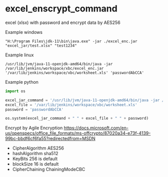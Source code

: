 # excel_enscrypt_command

excel (xlsx) with password and encrypt data by AES256

Example windows

```shell
"H:\Program Files\jdk-11\bin\java.exe" -jar ./excel_enc.jar "excel_jar/test.xlsx" "test1234"
```

Example linux

```shell
/usr/lib/jvm/java-11-openjdk-amd64/bin/java -jar /var/lib/jenkins/workspace/xbc/excel_enc.jar '/var/lib/jenkins/workspace/xbc/worksheet.xls' 'passwordAbCCA'
```

Example python

```python
import os

excel_jar_command = '/usr/lib/jvm/java-11-openjdk-amd64/bin/java -jar /var/lib/jenkins/workspace/xbc/excel_enc.jar'
excel_file = '/var/lib/jenkins/workspace/xbc/worksheet.xls'
password = 'passwordAbCCA'

os.system(excel_jar_command + " " + excel_file + " " + password)

```

Encrypt by Agile
Encryption https://docs.microsoft.com/en-us/openspecs/office_file_formats/ms-offcrypto/87020a34-e73f-4139-99bc-bbdf6cf6fa55?redirectedfrom=MSDN

- CipherAlgorithm AES256
- hashAlgorithm sha512
- KeyBits 256 is default
- blockSize 16 is default
- CipherChaining ChainingModeCBC
